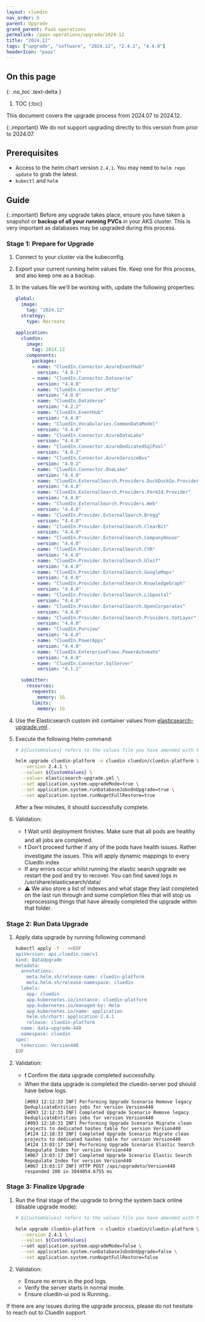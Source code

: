 ```yaml
---
layout: cluedin
nav_order: 8
parent: Upgrade
grand_parent: PaaS operations
permalink: /paas-operations/upgrade/2024-12
title: "2024.12"
tags: ["upgrade", "software", "2024.12", "2.4.1", "4.4.0"]
headerIcon: "paas"
---
```

## On this page
{: .no_toc .text-delta }
1. TOC
{:toc}

This document covers the upgrade process from 2024.07 to 2024.12.

{:.important}
We do not support upgrading directly to this version from prior to 2024.07.

## Prerequisites
- Access to the helm chart version `2.4.1`. You may need to `helm repo update` to grab the latest.
- `kubectl` and `helm`

## Guide

{:.important}
Before any upgrade takes place, ensure you have taken a snapshot or **backup of all your running PVCs** in your AKS cluster. This is very important as databases may be upgraded during this process.

### Stage 1: Prepare for Upgrade

  1. Connect to your cluster via the kubeconfig.
  1. Export your current running helm values file. Keep one for this process, and also keep one as a backup.
  1. In the values file we'll be working with, update the following properties:

        ```yaml
        global:
          image:
            tag: "2024.12"
          strategy:
            type: Recreate

        application:
          cluedin:
            image:
              tag: 2024.12
            components:
              packages:
              - name: "CluedIn.Connector.AzureEventHub"
                version: "4.0.1"
              - name: "CluedIn.Connector.Dataverse"
                version: "4.4.0"
              - name: "CluedIn.Connector.Http"
                version: "4.0.0"
              - name: "CluedIn.DataVerse"
                version: "4.2.2"
              - name: "CluedIn.EventHub"
                version: "4.4.0"
              - name: "CluedIn.Vocabularies.CommonDataModel"
                version: "4.4.0"
              - name: "CluedIn.Connector.AzureDataLake"
                version: "4.4.0"
              - name: "CluedIn.Connector.AzureDedicatedSqlPool"
                version: "4.0.2"
              - name: "CluedIn.Connector.AzureServiceBus"
                version: "4.0.2"
              - name: "CluedIn.Connector.OneLake"
                version: "4.4.0"
              - name: "CluedIn.ExternalSearch.Providers.DuckDuckGo.Provider"
                version: "4.4.0"
              - name: "CluedIn.ExternalSearch.Providers.PermId.Provider"
                version: "4.4.0"
              - name: "CluedIn.ExternalSearch.Providers.Web"
                version: "4.4.0"
              - name: "CluedIn.Provider.ExternalSearch.Bregg"
                version: "4.4.0"
              - name: "CluedIn.Provider.ExternalSearch.ClearBit"
                version: "4.4.0"
              - name: "CluedIn.Provider.ExternalSearch.CompanyHouse"
                version: "4.4.0"
              - name: "CluedIn.Provider.ExternalSearch.CVR"
                version: "4.4.0"
              - name: "CluedIn.Provider.ExternalSearch.Gleif"
                version: "4.4.0"
              - name: "CluedIn.Provider.ExternalSearch.GoogleMaps"
                version: "4.4.0"
              - name: "CluedIn.Provider.ExternalSearch.KnowledgeGraph"
                version: "4.4.0"
              - name: "CluedIn.Provider.ExternalSearch.Libpostal"
                version: "4.4.0"
              - name: "CluedIn.Provider.ExternalSearch.OpenCorporates"
                version: "4.4.0"
              - name: "CluedIn.Provider.ExternalSearch.Providers.VatLayer"
                version: "4.4.0"
              - name: "CluedIn.Purview"
                version: "4.4.0"
              - name: "CluedIn.PowerApps"
                version: "4.4.0"
              - name: "CluedIn.EnterpriseFlows.PowerAutomate"
                version: "4.4.0"
              - name: "CluedIn.Connector.SqlServer"
                version: "4.1.1"

          submitter:
            resources:
              requests:
                memory: 1G
              limits:
                memory: 1G

        ```

  1. Use the Elasticsearch custom init container values from [elasticsearch-upgrade.yml](https://github.com/CluedIn-io/CluedIn.Deploy.Helm/blob/chore/release-2.4.0-upgrade-doc/docs/upgrade/2.4.0/elasticsearch-upgrade-prod.yml) .


  1. Execute the following Helm command:
        ```bash
        # ${CustomValues} refers to the values file you have amended with the above changes. Please type the full path here.

        helm upgrade cluedin-platform -n cluedin cluedin/cluedin-platform \
          --version 2.4.1 \
          --values ${CustomValues} \
          --values elasticsearch-upgrade.yml \
          --set application.system.upgradeMode=true \
          --set application.system.runDatabaseJobsOnUpgrade=true \
          --set application.system.runNugetFullRestore=true

        ```
        After a few minutes, it should successfully complete.

  1. Validation:

      - ❗ Wait until deployment finishes. Make sure that all pods are healthy and all jobs are completed.
      - ❗ Don't proceed further if any of the pods have health issues. Rather investigate the issues.
        This will apply dynamic mappings to every CluedIn index
      - If any errors occur whilst running the elastic search upgrade we restart the pod and try to recover.
        You can find saved logs in /usr/share/elasticsearch/data/
      - ⚠ We also store a list of indexes and what stage they last completed on the last run through and some completion files that will stop us reprocessing things that have already completed the upgrade within that folder.

### Stage 2: Run Data Upgrade

  1. Apply data upgrade by running following command:
      ```bash
      kubectl apply -f - <<EOF
      apiVersion: api.cluedin.com/v1
      kind: DataUpgrade
      metadata:
        annotations:
          meta.helm.sh/release-name: cluedin-platform
          meta.helm.sh/release-namespace: cluedin
        labels:
          app: cluedin
          app.kubernetes.io/instance: cluedin-platform
          app.kubernetes.io/managed-by: Helm
          app.kubernetes.io/name: application
          helm.sh/chart: application-2.4.1
          release: cluedin-platform
        name: data-upgrade-440
        namespace: cluedin
      spec:
        toVersion: Version440
      EOF
      ```

  1. Validation:

      - ❗ Confirm the data upgrade completed successfully.
      -   When the data upgrade is completed the cluedin-server pod should have below logs.
          ```
          [#093 12:12:33 INF] Performing Upgrade Scenario Remove legacy DeduplicateEntities jobs for version Version440
          [#093 12:12:33 INF] Completed Upgrade Scenario Remove legacy DeduplicateEntities jobs for version Version440
          [#093 12:18:33 INF] Performing Upgrade Scenario Migrate clean projects to dedicated hashes table for version Version440
          [#124 12:18:33 INF] Completed Upgrade Scenario Migrate clean projects to dedicated hashes table for version Version440
          [#124 13:03:17 INF] Performing Upgrade Scenario Elastic Search Repopulate Index for version Version440
          [#067 13:03:17 INF] Completed Upgrade Scenario Elastic Search Repopulate Index for version Version440
          [#067 13:03:17 INF] HTTP POST /api/upgradeto/Version440 responded 200 in 3044054.6755 ms
          ```

### Stage 3: Finalize Upgrade

1. Run the final stage of the upgrade to bring the system back online (disable upgrade mode):

    ```bash
    # ${CustomValues} refers to the values file you have amended with the above changes. Please type the full path here.

    helm upgrade cluedin-platform -n cluedin cluedin/cluedin-platform \
      --version 2.4.1 \
      --values ${CustomValues}
      --set application.system.upgradeMode=false \
      --set application.system.runDatabaseJobsOnUpgrade=false \
      --set application.system.runNugetFullRestore=false
    ```

1. Validation:
    - Ensure no errors in the pod logs.
    - Verify the server starts in normal mode.
    - Ensure cluedin-ui pod is Running..


If there are any issues during the upgrade process, please do not hesitate to reach out to CluedIn support.